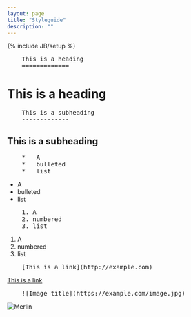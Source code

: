 ```yaml
---
layout: page
title: "Styleguide"
description: ""
---
```

{% include JB/setup %}

<pre>
    This is a heading
    =============
</pre>

This is a heading
=============

<pre>
    This is a subheading
    -------------
</pre>

This is a subheading
-------------

<pre>
    *   A
    *   bulleted
    *   list
</pre>

*   A
*   bulleted
*   list

<pre>
    1. A
    2. numbered
    3. list
</pre>

1. A
2. numbered
3. list

<pre>
    [This is a link](http://example.com)
</pre>

[This is a link](http://example.com)

<pre>
    ![Image title](https://example.com/image.jpg)
</pre>

![Merlin](https://deeguns.files.wordpress.com/2013/10/img_3951.png)
    
